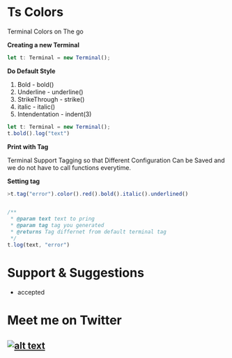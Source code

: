 # Ts Colors

Terminal Colors on The go

**Creating a new Terminal**
```typescript
let t: Terminal = new Terminal();
```

**Do Default Style**
1. Bold - bold()
2. Underline - underline()
3. StrikeThrough - strike()
4. italic - italic()
5. Intendentation - indent(3)

```typescript
let t: Terminal = new Terminal();
t.bold().log("text")
```


**Print with Tag**

Terminal Support Tagging so that Different Configuration Can be Saved and we do not have to call functions everytime.

**Setting tag**

```typescript
>t.tag("error").color().red().bold().italic().underlined()


/**
 * @param text text to pring
 * @param tag tag you generated
 * @returns Tag differnet from default terminal tag
 */
t.log(text, "error")
```

# Support & Suggestions
- accepted

# Meet me on Twitter

## [![alt text][1.1]][1]

[1.1]: http://i.imgur.com/tXSoThF.png
[1]:https://twitter.com/al_chudhari

